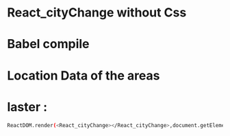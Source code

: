 # React_cityChange without Css

# Babel compile

# Location Data of the areas

# laster : 

```bash
ReactDOM.render(<React_cityChange></React_cityChange>,document.getElementById('container'))
```